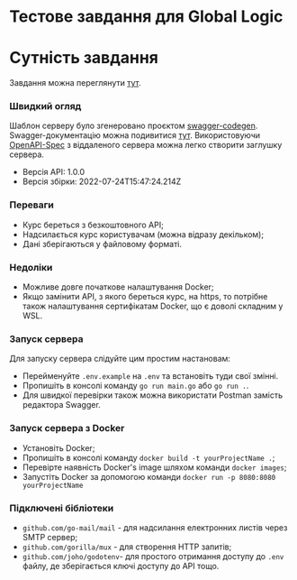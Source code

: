 <h1>Тестове завдання для Global Logic</h1>

# Сутність завдання
Завдання можна переглянути [тут](TASK.md).


### Швидкий огляд
Шаблон серверу було згенеровано проєктом [swagger-codegen](https://github.com/swagger-api/swagger-codegen). Swagger-документацію можна подивитися [тут](https://github.com/AndriiPopovych/gses/blob/main/gses2swagger.yaml).
Використовуючи [OpenAPI-Spec](https://github.com/OAI/OpenAPI-Specification) з віддаленого сервера можна легко створити заглушку сервера.

- Версія API: 1.0.0
- Версія збірки: 2022-07-24T15:47:24.214Z


### Переваги
- Курс береться з безкоштовного API;
- Надсилається курс користувачам (можна відразу декільком);
- Дані зберігаються у файловому форматі.

### Недоліки
- Можливе довге початкове налаштування Docker;
- Якщо замінити API, з якого береться курс, на https, то потрібне також налаштування сертифікатам Docker, що є доволі складним у WSL.


### Запуск сервера
Для запуску сервера слідуйте цим простим настановам:

- Перейменуйте `.env.example` на `.env` та встановіть туди свої змінні.
- Пропишіть в консолі команду ```go run main.go``` або ```go run .```.
- Для швидкої перевірки також можна використати Postman замість редактора Swagger.


### Запуск сервера з Docker

- Установіть Docker;
- Пропишіть в консолі команду `docker build -t yourProjectName .`;
- Перевірте наявність Docker's image шляхом команди `docker images`;
- Запустіть Docker за допомогою команди `docker run -p 8080:8080 yourProjectName`


### Підключені бібліотеки
  - `github.com/go-mail/mail` - для надсилання електронних листів через SMTP сервер;
  - `github.com/gorilla/mux`  - для створення HTTP запитів;
  - `github.com/joho/godotenv`- для простого отримання доступу до `.env` файлу, де зберігається ключі доступу до API тощо.